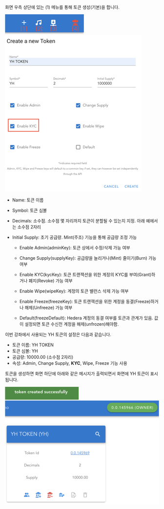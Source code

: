 화면 우측 상단에 있는 (1) 메뉴를 통해 토큰 생성(기본)을 합니다.

<img src="https://github.com/yunhochung/katacoda-scenarios/raw/master/hedera-hashgraph/hedera-token-service-demo/images/4.png" alt="4" style="zoom:50%;" />

<img src="https://github.com/yunhochung/katacoda-scenarios/raw/master/hedera-hashgraph/hedera-token-service-demo/images/5.png" alt="5" style="zoom:50%;" />

* Name: 토큰 이름

* Symbol: 토큰 심볼

* Decimals: 소수점. 소수점 몇 자리까지 토큰이 분할될 수 있는지 지정. 아래 예에서는 소수점 2자리

* Initial Supply: 초기 공급량. Mint(주조) 기능을 통해 공급량 조정 가능

  * Enable Admin(adminKey): 토큰 상에서 수정/삭제 가능 여부

  * Change Supply(supplyKey): 공급량을 늘리거나(Mint) 줄이기(Burn) 가능 여부

  * Enable KYC(kycKey): 토큰 트랜잭션을 위한 계정의 KYC를 부여(Grant)하거나 폐지(Revoke) 가능 여부

  * Enable Wipe(wipeKey): 계정의 토큰 밸런스 삭제 가능 여부

  * Enable Freeze(freezeKey): 토큰 트랜잭션을 위한 계정을 동결(Freeze)하거나 해제(Unfreeze) 가능 여부

  * Default(freezeDefault): Hedera 계정의 동결 여부를 토큰과 관계가 있음. 값이 설정되면 토큰 수신전 계정을 해제(unfrozen)해야함.

    

이번 강좌에서 사용되는 YH 토큰의 설정은 다음과 같습니다.

* 토큰 이름: YH TOKEN
* 토큰 심볼: YH
* 공급량: 10000.00 (소수점 2자리)
* 속성: Admin, Change Supply, **KYC**, Wipe, Freeze 기능 사용



토큰을 생성하면 화면 하단에 아래와 같은 메시지가 출력되면서 화면에 YH 토큰이 표시됩니다.

<img src="https://github.com/yunhochung/katacoda-scenarios/raw/master/hedera-hashgraph/hedera-token-service-demo/images/6.png" alt="6" style="zoom:50%;" />

<img src="https://github.com/yunhochung/katacoda-scenarios/raw/master/hedera-hashgraph/hedera-token-service-demo/images/7.png" alt="7" style="zoom:50%;" />

